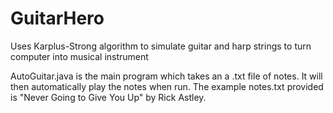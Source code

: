 # GuitarHero
Uses Karplus-Strong algorithm to simulate guitar and harp strings to turn computer into musical instrument

AutoGuitar.java is the main program which takes an a .txt file of notes. It will then automatically play the notes when run. The example notes.txt provided is "Never Going to Give You Up" by Rick Astley.
